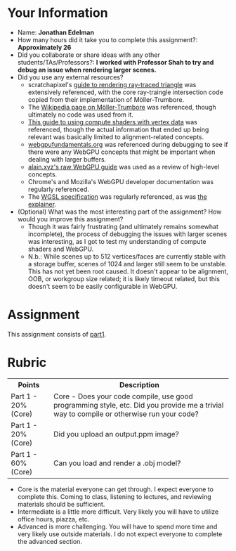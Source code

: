 # Your Information

* Name: **Jonathan Edelman**
* How many hours did it take you to complete this assignment?: **Approximately 26**
* Did you collaborate or share ideas with any other students/TAs/Professors?: **I worked with Professor  Shah to try and debug an issue when rendering larger scenes.**
* Did you use any external resources? 
  * scratchapixel's [guide to rendering ray-traced triangle](https://www.scratchapixel.com/lessons/3d-basic-rendering/ray-tracing-rendering-a-triangle/ray-triangle-intersection-geometric-solution.html) was extensively referenced, with the core ray-traingle intersection code copied from their implementation of Möller-Trumbore.
  * The [Wikipedia page on Möller-Trumbore](https://en.wikipedia.org/wiki/Möller–Trumbore_intersection_algorithm) was referenced, though ultimately no code was used from it.
  * [This guide to using compute shaders with vertex data](https://toji.dev/webgpu-best-practices/compute-vertex-data.html) was referenced, though the actual information that ended up being relevant was basically limited to alignment-related concepts.
  * [webgpufundamentals.org](https://webgpufundamentals.org/) was referenced during debugging to see if there were any WebGPU concepts that might be important when dealing with larger buffers.
  * [alain.xyz's raw WebGPU guide](https://alain.xyz/blog/raw-webgpu) was used as a review of high-level concepts.
  * Chrome's and Mozilla's WebGPU developer documentation was regularly referenced.
  * The [WGSL specification](https://www.w3.org/TR/WGSL/) was regularly referenced, as was [the explainer](https://gpuweb.github.io/gpuweb/explainer/).
* (Optional) What was the most interesting part of the assignment? How would you improve this assignment?
  * Though it was fairly frustrating (and ultimately remains somewhat incomplete), the process of debugging the issues with larger scenes was interesting, as I got to test my understanding of compute shaders and WebGPU.
  * N.b.: While scenes up to 512 vertices/faces are currently stable with a storage buffer, scenes of 1024 and larger still seem to be unstable. This has not yet been root caused. It doesn't appear to be alignment, OOB, or workgroup size related; it is likely timeout related, but this doesn't seem to be easily configurable in WebGPU.

# Assignment

This assignment consists of [part1](./part1).

# Rubric


<table>
  <tbody>
    <tr>
      <th>Points</th>
      <th align="center">Description</th>
    </tr>
    <tr>
      <td>Part 1 - 20% (Core)</td>
      <td align="left">Core - Does your code compile, use good programming style, etc. Did you provide me a trivial way to compile or otherwise run your code?</td>
    </tr>
     <tr>
      <td>Part 1 - 20% (Core)</td>
      <td align="left">Did you upload an output.ppm image?</td>
    </tr>   
     <tr>
      <td>Part 1 - 60% (Core)</td>
      <td align="left">Can you load and render a .obj model?</td>
    </tr>
  </tbody>
</table>

* Core is the material everyone can get through. I expect everyone to complete this. Coming to class, listening to lectures, and reviewing materials should be sufficient.
* Intermediate is a little more difficult. Very likely you will have to utilize office hours, piazza, etc.
* Advanced is more challenging. You will have to spend more time and very likely use outside materials. I do not expect everyone to complete the advanced section.
